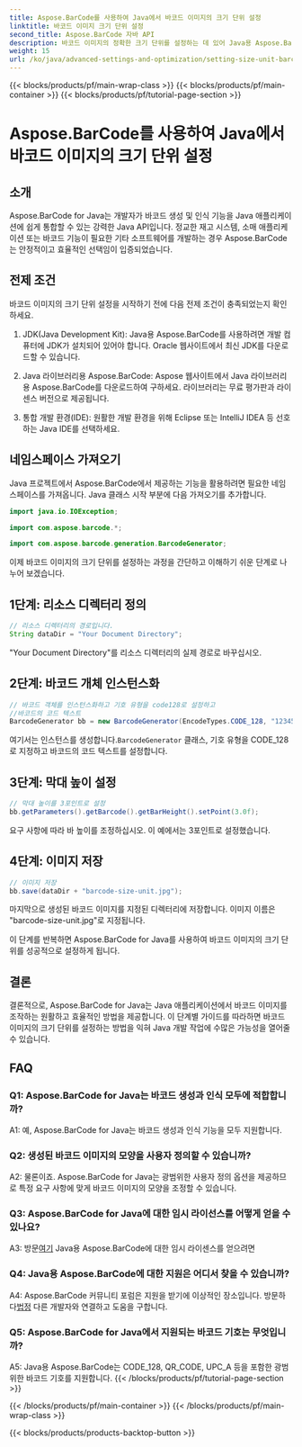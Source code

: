 ```yaml
---
title: Aspose.BarCode를 사용하여 Java에서 바코드 이미지의 크기 단위 설정
linktitle: 바코드 이미지 크기 단위 설정
second_title: Aspose.BarCode 자바 API
description: 바코드 이미지의 정확한 크기 단위를 설정하는 데 있어 Java용 Aspose.BarCode의 강력한 기능을 알아보세요. 손쉬운 통합, 강력한 성능, 끝없는 사용자 정의 가능성.
weight: 15
url: /ko/java/advanced-settings-and-optimization/setting-size-unit-barcode-image/
---
```


{{< blocks/products/pf/main-wrap-class >}}
{{< blocks/products/pf/main-container >}}
{{< blocks/products/pf/tutorial-page-section >}}

# Aspose.BarCode를 사용하여 Java에서 바코드 이미지의 크기 단위 설정

## 소개

Aspose.BarCode for Java는 개발자가 바코드 생성 및 인식 기능을 Java 애플리케이션에 쉽게 통합할 수 있는 강력한 Java API입니다. 정교한 재고 시스템, 소매 애플리케이션 또는 바코드 기능이 필요한 기타 소프트웨어를 개발하는 경우 Aspose.BarCode는 안정적이고 효율적인 선택임이 입증되었습니다.

## 전제 조건

바코드 이미지의 크기 단위 설정을 시작하기 전에 다음 전제 조건이 충족되었는지 확인하세요.

1. JDK(Java Development Kit): Java용 Aspose.BarCode를 사용하려면 개발 컴퓨터에 JDK가 설치되어 있어야 합니다. Oracle 웹사이트에서 최신 JDK를 다운로드할 수 있습니다.

2. Java 라이브러리용 Aspose.BarCode: Aspose 웹사이트에서 Java 라이브러리용 Aspose.BarCode를 다운로드하여 구하세요. 라이브러리는 무료 평가판과 라이센스 버전으로 제공됩니다.

3. 통합 개발 환경(IDE): 원활한 개발 환경을 위해 Eclipse 또는 IntelliJ IDEA 등 선호하는 Java IDE를 선택하세요.

## 네임스페이스 가져오기

Java 프로젝트에서 Aspose.BarCode에서 제공하는 기능을 활용하려면 필요한 네임스페이스를 가져옵니다. Java 클래스 시작 부분에 다음 가져오기를 추가합니다.

```java
import java.io.IOException;

import com.aspose.barcode.*;

import com.aspose.barcode.generation.BarcodeGenerator;
```


이제 바코드 이미지의 크기 단위를 설정하는 과정을 간단하고 이해하기 쉬운 단계로 나누어 보겠습니다.

## 1단계: 리소스 디렉터리 정의

```java
// 리소스 디렉터리의 경로입니다.
String dataDir = "Your Document Directory";
```

"Your Document Directory"를 리소스 디렉터리의 실제 경로로 바꾸십시오.

## 2단계: 바코드 개체 인스턴스화

```java
// 바코드 객체를 인스턴스화하고 기호 유형을 code128로 설정하고
//바코드의 코드 텍스트
BarcodeGenerator bb = new BarcodeGenerator(EncodeTypes.CODE_128, "1234567");
```

 여기서는 인스턴스를 생성합니다.`BarcodeGenerator` 클래스, 기호 유형을 CODE_128로 지정하고 바코드의 코드 텍스트를 설정합니다.

## 3단계: 막대 높이 설정

```java
// 막대 높이를 3포인트로 설정
bb.getParameters().getBarcode().getBarHeight().setPoint(3.0f);
```

요구 사항에 따라 바 높이를 조정하십시오. 이 예에서는 3포인트로 설정했습니다.

## 4단계: 이미지 저장

```java
// 이미지 저장
bb.save(dataDir + "barcode-size-unit.jpg");
```

마지막으로 생성된 바코드 이미지를 지정된 디렉터리에 저장합니다. 이미지 이름은 "barcode-size-unit.jpg"로 지정됩니다.

이 단계를 반복하면 Aspose.BarCode for Java를 사용하여 바코드 이미지의 크기 단위를 성공적으로 설정하게 됩니다.

## 결론

결론적으로, Aspose.BarCode for Java는 Java 애플리케이션에서 바코드 이미지를 조작하는 원활하고 효율적인 방법을 제공합니다. 이 단계별 가이드를 따라하면 바코드 이미지의 크기 단위를 설정하는 방법을 익혀 Java 개발 작업에 수많은 가능성을 열어줄 수 있습니다.

## FAQ

### Q1: Aspose.BarCode for Java는 바코드 생성과 인식 모두에 적합합니까?

A1: 예, Aspose.BarCode for Java는 바코드 생성과 인식 기능을 모두 지원합니다.

### Q2: 생성된 바코드 이미지의 모양을 사용자 정의할 수 있습니까?

A2: 물론이죠. Aspose.BarCode for Java는 광범위한 사용자 정의 옵션을 제공하므로 특정 요구 사항에 맞게 바코드 이미지의 모양을 조정할 수 있습니다.

### Q3: Aspose.BarCode for Java에 대한 임시 라이선스를 어떻게 얻을 수 있나요?

 A3: 방문[여기](https://purchase.aspose.com/temporary-license/) Java용 Aspose.BarCode에 대한 임시 라이센스를 얻으려면

### Q4: Java용 Aspose.BarCode에 대한 지원은 어디서 찾을 수 있습니까?

 A4: Aspose.BarCode 커뮤니티 포럼은 지원을 받기에 이상적인 장소입니다. 방문하다[법정](https://forum.aspose.com/c/barcode/13) 다른 개발자와 연결하고 도움을 구합니다.

### Q5: Aspose.BarCode for Java에서 지원되는 바코드 기호는 무엇입니까?

A5: Java용 Aspose.BarCode는 CODE_128, QR_CODE, UPC_A 등을 포함한 광범위한 바코드 기호를 지원합니다.
{{< /blocks/products/pf/tutorial-page-section >}}

{{< /blocks/products/pf/main-container >}}
{{< /blocks/products/pf/main-wrap-class >}}

{{< blocks/products/products-backtop-button >}}
